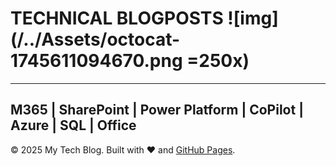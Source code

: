 # TECHNICAL BLOGPOSTS ![img](/../Assets/octocat-1745611094670.png =250x)
----------------------------------------------------------------------
## M365 | SharePoint | Power Platform | CoPilot | Azure | SQL | Office



© 2025 My Tech Blog. Built with ❤️ and [GitHub Pages](https://pages.github.com).
